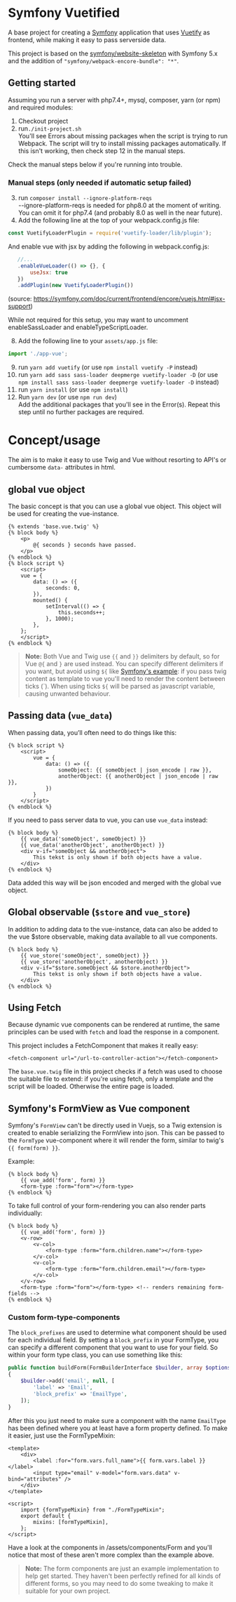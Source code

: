 # Symfony Vuetified

A base project for creating a [Symfony](https://symfony.com/) application that uses
[Vuetify](https://vuetifyjs.com/en/) as frontend, while making it easy to pass serverside data.

This project is based on the [symfony/website-skeleton](https://github.com/symfony/website-skeleton)
with Symfony 5.x and the addition of `"symfony/webpack-encore-bundle": "*"`.

## Getting started

Assuming you run a server with php7.4+, mysql, composer, yarn (or npm) and required modules:

1. Checkout project
2. run`./init-project.sh`  
   You'll see Errors about missing packages when the script is trying to run Webpack.
   The script will try to install missing packages automatically.
   If this isn't working, then check step 12 in the manual steps.

Check the manual steps below if you're running into trouble.

### Manual steps (only needed if automatic setup failed)

3. run `composer install --ignore-platform-reqs`  
   --ignore-platform-reqs is needed for php8.0 at the moment of writing.
   You can omit it for php7.4 (and probably 8.0 as well in the near future).
7. Add the following line at the top of your webpack.config.js file:
```js
const VuetifyLoaderPlugin = require('vuetify-loader/lib/plugin');
```
And enable vue with jsx by adding the following in webpack.config.js:
 ```js
    //...
    .enableVueLoader(() => {}, {
        useJsx: true
    })
    .addPlugin(new VuetifyLoaderPlugin())
 ```
(source: https://symfony.com/doc/current/frontend/encore/vuejs.html#jsx-support)

While not required for this setup, you may want to uncomment enableSassLoader and enableTypeScriptLoader.

8. Add the following line to your `assets/app.js` file:
```js
import './app-vue';
```
9. run `yarn add vuetify` (or use `npm install vuetify -P` instead)
10. run `yarn add sass sass-loader deepmerge vuetify-loader -D`
    (or use `npm install sass sass-loader deepmerge vuetify-loader -D` instead)
11. run `yarn install` (or use `npm install`)
12. Run `yarn dev` (or use `npm run dev`)  
    Add the additional packages that you'll see in the Error(s).
    Repeat this step until no further packages are required.

# Concept/usage

The aim is to make it easy to use Twig and Vue without resorting to API's or
cumbersome `data-` attributes in html.

## global vue object

The basic concept is that you can use a global vue object. This
object will be used for creating the vue-instance.

```vue
{% extends 'base.vue.twig' %}
{% block body %}
    <p>
        @{ seconds } seconds have passed.
    </p>
{% endblock %}
{% block script %}
    <script>
    vue = {
        data: () => ({
            seconds: 0,
        }),
        mounted() {
            setInterval(() => {
                this.seconds++;
            }, 1000);
        },
    };
    </script>
{% endblock %}
```

> **Note:** Both Vue and Twig use `{{` and `}}` delimiters by default, so for Vue `@{` and `}` are used instead.
> You can specify different delimiters if you want, but avoid using `${` 
> like [Symfony's example](https://symfony.com/doc/5.2/frontend/encore/vuejs.html#using-vue-inside-twig-templates):
> if you pass twig content as template to vue you'll need to render the content between ticks (\`).
> When using ticks `${` will be parsed as javascript variable, causing unwanted behaviour.

## Passing data (`vue_data`)

When passing data,  you’ll often need to do things like this:

```vue
{% block script %}
    <script>
        vue = {
            data: () => ({
                someObject: {{ someObject | json_encode | raw }},
                anotherObject: {{ anotherObject | json_encode | raw }},
            })
        }
    </script>
{% endblock %}
```

If you need to pass server data to vue, you can use `vue_data` instead:

```vue
{% block body %}
    {{ vue_data('someObject', someObject) }}
    {{ vue_data('anotherObject', anotherObject) }}
    <div v-if="someObject && anotherObject">
        This tekst is only shown if both objects have a value.
    </div>
{% endblock %}
```

Data added this way will be json encoded and merged with the global vue object.

## Global observable (`$store` and `vue_store`)

In addition to adding data to the vue-instance, data can also be added to the vue $store observable, making
data available to all vue components.
```vue
{% block body %}
    {{ vue_store('someObject', someObject) }}
    {{ vue_store('anotherObject', anotherObject) }}
    <div v-if="$store.someObject && $store.anotherObject">
        This tekst is only shown if both objects have a value.
    </div>
{% endblock %}
```


## Using Fetch

Because dynamic vue components can be rendered at runtime, the same principles can be used with `fetch` and load the
response in a component.

This project includes a FetchComponent that makes it really easy:
```vue
<fetch-component url="/url-to-controller-action"></fetch-component>
```

The `base.vue.twig` file in this project checks if a fetch was used to choose the suitable file to extend:
if you're using fetch, only a template and the script will be loaded. Otherwise the entire page is loaded.

## Symfony's FormView as Vue component

Symfony's `FormView` can't be directly used in Vuejs,
so a Twig extension is created to enable serializing the FormView into json.
This can be passed to the `FormType` vue-component where it will render the form,
similar to twig's `{{ form(form) }}`.

Example:
```vue
{% block body %}
    {{ vue_add('form', form) }}
    <form-type :form="form"></form-type>
{% endblock %}
```

To take full control of your form-rendering you can also render parts individually:

```vue
{% block body %}
    {{ vue_add('form', form) }}
    <v-row>
        <v-col>
            <form-type :form="form.children.name"></form-type>
        </v-col>
        <v-col>
            <form-type :form="form.children.email"></form-type>
        </v-col>
    </v-row>
    <form-type :form="form"></form-type> <!-- renders remaining form-fields -->
{% endblock %}
```

### Custom form-type-components

The `block_prefixes` are used to determine what component should be used for each individual field.
By setting a `block_prefix` in your FormType, you can specify a different component that you want to use for your
field. So within your form type class, you can use something like this:
```php
public function buildForm(FormBuilderInterface $builder, array $options): void
{
    $builder->add('email', null, [
        'label' => 'Email',
        'block_prefix' => 'EmailType',
    ]);
}
```

After this you just need to make sure a component with the name `EmailType` has been defined where you at least
have a form property defined. To make it easier, just use the FormTypeMixin:
```vue
<template>
    <div>
        <label :for="form.vars.full_name">{{ form.vars.label }}</label>
        <input type="email" v-model="form.vars.data" v-bind="attributes" />
    </div>
</template>

<script>
    import {formTypeMixin} from "./FormTypeMixin";
    export default {
        mixins: [formTypeMixin],
    };
</script>
```

Have a look at the components in /assets/components/Form and you'll notice that most of these
aren't more complex than the example above.

> **Note:** The form components are just an example implementation to help get started.
> They haven't been perfectly refined for all kinds of different forms, so you may need to do
> some tweaking to make it suitable for your own project.
